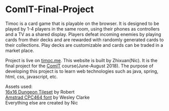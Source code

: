 # ComIT-Final-Project

Timoc is a card game that is playable on the browser.  It is designed to be played by
                        1-4 players in the same room, using their phones as controllers
                        and a TV as a shared display.
                        Players defeat incoming enemies by playing cards from their decks
                        and are rewarded with randomly generated cards to their collections.
                        Play decks are customizable and
                        cards can be traded in a market place.
                        
Project is live on <a href="https://www.timoc.me/">timoc.me</a>.  This website is built by Zhixuan(Nic).
                        It is the final project for the
                        <a href="http://www.comit.org/">ComIT</a> course(June-August 2018).
                        The purpose of developing this project is to learn web
                        technologies such as java, spring, html, css, javascript, etc.
                        

Assets used:<br>
<a href="https://0x72.itch.io/16x16-dungeon-tileset">16x16 Dungeon Tileset</a> by Robert<br>
<a href="https://fonts2u.com/amstrad-cpc464-regular.font">Amstrad CPC464 font</a> by Wesley Clarke<br>
Everything else are created by Nic<br>
